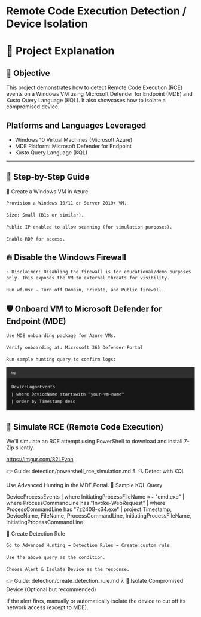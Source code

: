# Remote Code Execution Detection / Device Isolation 


# 🧠 Project Explanation
## 🎯 Objective

This project demonstrates how to detect Remote Code Execution (RCE) events on a Windows VM using Microsoft Defender for Endpoint (MDE) and Kusto Query Language (KQL). It also showcases how to isolate a compromised device.


## Platforms and Languages Leveraged
- Windows 10 Virtual Machines (Microsoft Azure)
- MDE Platform: Microsoft Defender for Endpoint
- Kusto Query Language (KQL)
---

## 🚀 Step-by-Step Guide
🔧 Create a Windows VM in Azure

    Provision a Windows 10/11 or Server 2019+ VM.

    Size: Small (B1s or similar).

    Public IP enabled to allow scanning (for simulation purposes).

    Enable RDP for access.

  ## 🔥 Disable the Windows Firewall

    ⚠️ Disclaimer: Disabling the firewall is for educational/demo purposes only. This exposes the VM to external threats for visibility.

    Run wf.msc → Turn off Domain, Private, and Public firewall.

## 🛡️ Onboard VM to Microsoft Defender for Endpoint (MDE)

    Use MDE onboarding package for Azure VMs.

    Verify onboarding at: Microsoft 365 Defender Portal

    Run sample hunting query to confirm logs:

<img width="700" alt="image" src="https://github.com/GbengaCyber/rce/blob/main/Screenshot%202025-04-21%20at%2013-22-24%20RCE%20Detection%20with%20KQL.png">

## 🧪 Simulate RCE (Remote Code Execution)

We'll simulate an RCE attempt using PowerShell to download and install 7-Zip silently.

https://imgur.com/82LFyon

👉 Guide: detection/powershell_rce_simulation.md
5. 🔍 Detect with KQL

Use Advanced Hunting in the MDE Portal.
📌 Sample KQL Query

DeviceProcessEvents
| where InitiatingProcessFileName =~ "cmd.exe"
| where ProcessCommandLine has "Invoke-WebRequest"
| where ProcessCommandLine has "7z2408-x64.exe"
| project Timestamp, DeviceName, FileName, ProcessCommandLine, InitiatingProcessFileName, InitiatingProcessCommandLine


🛑 Create Detection Rule

    Go to Advanced Hunting → Detection Rules → Create custom rule

    Use the above query as the condition.

    Choose Alert & Isolate Device as the response.

👉 Guide: detection/create_detection_rule.md
7. 🧼 Isolate Compromised Device (Optional but recommended)

If the alert fires, manually or automatically isolate the device to cut off its network access (except to MDE).
